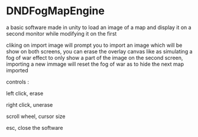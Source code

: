 # DNDFogMapEngine
a basic software made in unity to load an image of a map and display it on a second monitor while modifying it on the first

cliking on import image will prompt you to import an image which will be show on both screens, you can erase the overlay canvas like as simulating a fog of war effect to only show a part of the image on the second screen, importing a new immage will reset the fog of war as to hide the next map imported



controls : 

left click, erase

right click, unerase

scroll wheel, cursor size

esc, close the software
